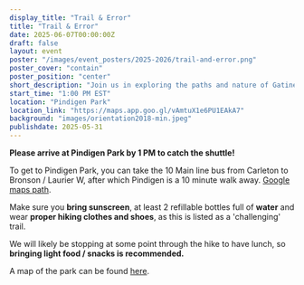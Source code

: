 ```yaml
---
display_title: "Trail & Error"
title: "Trail & Error"
date: 2025-06-07T00:00:00Z
draft: false
layout: event
poster: "/images/event_posters/2025-2026/trail-and-error.png"
poster_cover: "contain"
poster_position: "center"
short_description: "Join us in exploring the paths and nature of Gatineau Park's King Mountain!"
start_time: "1:00 PM EST"
location: "Pindigen Park"
location_link: "https://maps.app.goo.gl/vAmtuX1e6PU1EAkA7"
background: "images/orientation2018-min.jpeg"
publishdate: 2025-05-31
---
```

**Please arrive at Pindigen Park by 1 PM to catch the shuttle!**

To get to Pindigen Park, you can take the 10 Main line bus from Carleton to Bronson / Laurier W, after which Pindigen is a 10 minute walk away. 
[Google maps path](https://maps.app.goo.gl/aZiGCe9jF6oaXfU47).

Make sure you **bring sunscreen**, at least 2 refillable bottles full of **water** and wear **proper hiking clothes and shoes**, as this is listed as a 'challenging' trail. 

We will likely be stopping at some point through the hike to have lunch, so **bringing light food / snacks is recommended.**

A map of the park can be found [here](https://ncc-ccn.gc.ca/places/gatineau-park-trails-map).